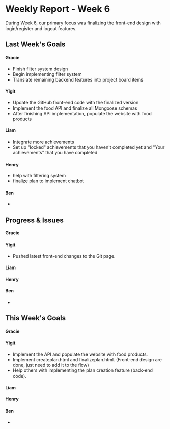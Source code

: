 # Weekly Report - Week 6
During Week 6, our primary focus was finalizing the front-end design with login/register and logout features.
## Last Week's Goals
#### Gracie
- Finish filter system design
- Begin implementing filter system
- Translate remaining backend features into project board items

#### Yigit
- Update the GitHub front-end code with the finalized version
- Implement the food API and finalize all Mongoose schemas
- After finishing API implementation, populate the website with food products

#### Liam
- Integrate more achievements
- Set up "locked" achievements that you haven't completed yet and "Your        achievements" that you have completed

#### Henry
- help with filtering system
- finalize plan to implement chatbot

#### Ben 
- 

## Progress & Issues
#### Gracie

#### Yigit
- Pushed latest front-end changes to the Git page.

#### Liam

#### Henry

#### Ben
- 

## This Week's Goals
#### Gracie

#### Yigit
- Implement the API and populate the website with food products.
- Implement createplan.html and finalizeplan.html. (Front-end design are done, just need to add it to the flow)
- Help others with implementing the plan creation feature (back-end code).

#### Liam

#### Henry

#### Ben 
- 
